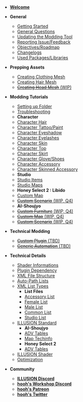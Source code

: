 -   [**Welcome**](README.md)
-   **General**
    -   [Getting Started](getting_started.md)
    -   [General Questions](general-question.md)
    -   [Updating the Modding Tool](tutorials/how-to-update.md)
    -   [Reporting Issue/Feedback](issue-feedback.md)
    -   [Objectives/Roadmap](goals.md)
    -   [Changelogs](changelogs.md)
    -   [Used Packages/Libraries](open-source.md)
-   **Prepping Assets**
    -   [Creating Clothing Mesh](prepping/clothing-mesh.md)
    -   [Creating Hair Mesh](prepping/hair-mesh.md)
    -   [~~Creating Head Mesh~~ (WIP)]()
-   **Modding Tutorials**
    -   [Setting up Folder](tutorials/gearing-up.md)
    -   [Troubleshooting](tutorials/trouble-shooting.md)
    -   **Character**
    -   [Character Hair](tutorials/chara-hair.md)
    -   [Character Tattoo/Paint](tutorials/chara-paint.md)
    -   [Character Eyeshadow](tutorials/chara-line.md)
    -   [Character Eyelashes](tutorials/chara-lashes.md)
    -   [Character Skin](tutorials/chara-skin.md)
    -   [Character Top](tutorials/chara-top.md)
    -   [Character Skirt](tutorials/chara-skirt.md)
    -   [Character Glove/Shoes](tutorials/chara-gloves.md)
    -   [Character Accessory](tutorials/chara-acc.md)
    -   [Character Skinned Accessory](tutorials/chara-acc-skin.md)
    -   **Studio**
    -   [Studio Items](tutorials/studio-item.md)
    -   [Studio Maps](tutorials/studio-map.md)
    -   **Honey Select 2 : Libido**
    -   [Custom Map](tutorials/hs2-map.md)
    -   [~~Custom Scenario~~ (WIP, Q4)]()
    -   **AI-Shoujyo**
    -   [~~Custom Furniture~~ (WIP, Q4)]()
    -   [~~Custom Map~~ (WIP, Q4)]()
    -   [~~Custom Scenario~~ (WIP, Q4)]()
-   **Technical Modding**
    -   [~~Custom Plugin~~ (TBD)]()
    -   [~~Generic Automation~~ (TBD)]()
-   **Technical Details**
    -   [Shader Informations](technical/shaders.md)
    -   [Plugin Dependency](technical/plugins.md)
    -   [XML File Structure](technical/xml-file.md)
    -   [Auto-Path Lists](technical/autopath-list.md)
    -   [XML List Types](technical/category-list.md)
        -   **List Files**
        -   [Accessory List](technical/category-list-acc.md)
        -   [Female List](technical/category-list-female.md)
        -   [Male List](technical/category-list-male.md)
        -   [Common List](technical/category-list-skin.md)
        -   [Studio List](technical/category-list-studio.md)
    -   [ILLUSION Standard](technical/illusion-system.md)
        -   **AI-Shoujyo**
        -   [ADV Tables](technical/adv-ai.md)
        -   [Map Techinfo](technical/ai-mapdev.md)
        -   **Honey Select 2**
        -   [ADV Tables](technical/adv-hs2.md)
    -   [ILLUSION Shader](technical/illusion-shader.md)
    -   [Optimization](technical/optimization.md)

-   **Community**
    -   [**<u>ILLUSION Discord</u>**](https://discord.gg/illusionsoft)
    -   [**<u>hooh's Workshop Discord</u>**](https://discord.gg/vQkzH73)
    -   [**<u>hooh's Patreon</u>**](https://www.patreon.com/hooh_hooah)
    -   [**<u>hooh's Twitter</u>**](https://twitter.com/hooh_hooah)
